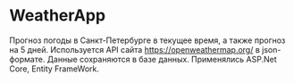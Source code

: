 # WeatherApp
Прогноз погоды в Санкт-Петербурге в текущее время, а также прогноз на 5 дней. Используется API сайта https://openweathermap.org/ в json-формате. Данные сохраняются в базе данных. Применялись ASP.Net Core, Entity FrameWork.
